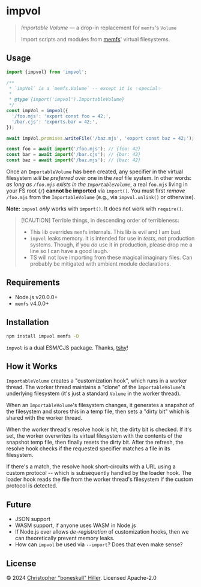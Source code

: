 # impvol

> _Importable Volume_ — a drop-in replacement for `memfs`'s `Volume`
>
> Import scripts and modules from [memfs](https://npm.im/memfs)' virtual filesystems.

## Usage

```js
import {impvol} from 'impvol';

/**
 * `impVol` is a `memfs.Volume` -- except it is ✨special✨
 *
 * @type {import('impvol').ImportableVolume}
 */
const impVol = impvol({
  '/foo.mjs': 'export const foo = 42;',
  '/bar.cjs': 'exports.bar = 42;',
});

await impVol.promises.writeFile('/baz.mjs', 'export const baz = 42;');

const foo = await import('/foo.mjs'); // {foo: 42}
const bar = await import('/bar.cjs'); // {bar: 42}
const baz = await import('/baz.mjs'); // {baz: 42}
```

Once an `ImportableVolume` has been created, any specifier in the virtual filesystem _will be preferred_ over one in the _real_ file system. In other words: _as long as `/foo.mjs` exists in the `ImportableVolume`_, a real `foo.mjs` living in your FS root (`/`) **cannot be imported** via `import()`. You must first _remove_ `/foo.mjs` from the `ImportableVolume` (e.g., via `impvol.unlink()` or otherwise).

**Note:** `impvol` _only_ works with `import()`. It does not work with `require()`.

> [!CAUTION] Terrible things, in descending order of terribleness:
>
> - This lib overrides `memfs` internals. This lib is evil and I am bad.
> - `impvol` leaks memory. It is intended for use in _tests_, not production systems. Though, if you _do_ use it in production, please drop me a line so I can have a good laugh.
> - TS will not love importing from these magical imaginary files. Can probably be mitigated with ambient module declarations.

## Requirements

- Node.js v20.0.0+
- `memfs` v4.0.0+

## Installation

```sh
npm install impvol memfs -D
```

`impvol` is a dual ESM/CJS package. Thanks, [tshy](https://npm.im/tshy)!

## How it Works

`ImportableVolume` creates a "customization hook", which runs in a worker thread. The worker thread maintains a "clone" of the `ImportableVolume`'s underlying filesystem (it's just a standard `Volume` in the worker thread).

When an `ImportableVolume`'s filesystem changes, it generates a snapshot of the filesystem and stores this in a temp file, then sets a "dirty bit" which is shared with the worker thread.

When the worker thread's resolve hook is hit, the dirty bit is checked. If it's set, the worker overwrites its virtual filesystem with the contents of the snapshot temp file, then finally resets the dirty bit. After the refresh, the resolve hook checks if the requested specifier matches a file in its filesystem.

If there's a match, the resolve hook short-circuits with a URL using a custom protocol -- which is subsequently handled by the loader hook. The loader hook reads the file from the worker thread's filesystem if the custom protocol is detected.

## Future

- JSON support
- WASM support, if anyone uses WASM in Node.js
- If Node.js ever allows _de-registration_ of customization hooks, then we can theoretically prevent memory leaks.
- How can `impvol` be used via `--import`? Does that even make sense?

## License

©️ 2024 [Christopher "boneskull" Hiller](https://github.com/boneskull). Licensed Apache-2.0
